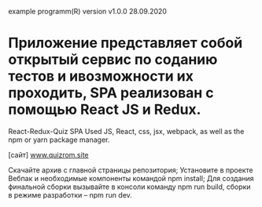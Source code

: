 example programm(R) version v1.0.0 28.09.2020

# Приложение представляет собой открытый сервис по соданию тестов и ивозможности их проходить, SPA реализован с помощью React JS и Redux.  

React-Redux-Quiz SPA
Used JS, React, css, jsx, webpack, as well as the npm or yarn package manager.

[сайт] www.quizrom.site

Скачайте архив с главной страницы репозитория; Установите в проекте Вебпак и необходимые компоненты командой npm install; Для создания финальной сборки вызывайте в консоли команду npm run build, сборки в режиме разработки – npm run dev.

